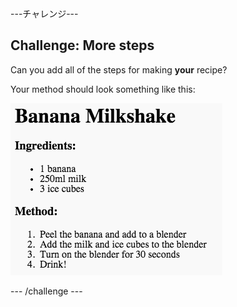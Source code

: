 \---チャレンジ\---

## Challenge: More steps

Can you add all of the steps for making **your** recipe?

Your method should look something like this:

![スクリーンショット](images/recipe-more-method.png)

\--- /challenge \---
